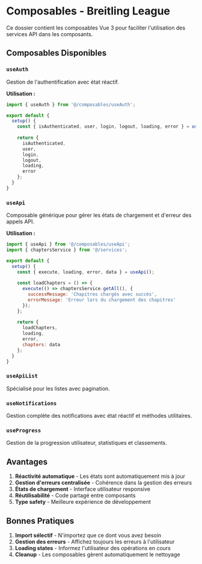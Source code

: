 # Composables - Breitling League

Ce dossier contient les composables Vue 3 pour faciliter l'utilisation des services API dans les composants.

## Composables Disponibles

### `useAuth`
Gestion de l'authentification avec état réactif.

**Utilisation :**
```javascript
import { useAuth } from '@/composables/useAuth';

export default {
  setup() {
    const { isAuthenticated, user, login, logout, loading, error } = useAuth();
    
    return {
      isAuthenticated,
      user,
      login,
      logout,
      loading,
      error
    };
  }
}
```

### `useApi`
Composable générique pour gérer les états de chargement et d'erreur des appels API.

**Utilisation :**
```javascript
import { useApi } from '@/composables/useApi';
import { chaptersService } from '@/services';

export default {
  setup() {
    const { execute, loading, error, data } = useApi();
    
    const loadChapters = () => {
      execute(() => chaptersService.getAll(), {
        successMessage: 'Chapitres chargés avec succès',
        errorMessage: 'Erreur lors du chargement des chapitres'
      });
    };
    
    return {
      loadChapters,
      loading,
      error,
      chapters: data
    };
  }
}
```

### `useApiList`
Spécialisé pour les listes avec pagination.

### `useNotifications`
Gestion complète des notifications avec état réactif et méthodes utilitaires.

### `useProgress`
Gestion de la progression utilisateur, statistiques et classements.

## Avantages

1. **Réactivité automatique** - Les états sont automatiquement mis à jour
2. **Gestion d'erreurs centralisée** - Cohérence dans la gestion des erreurs
3. **États de chargement** - Interface utilisateur responsive
4. **Réutilisabilité** - Code partagé entre composants
5. **Type safety** - Meilleure expérience de développement

## Bonnes Pratiques

1. **Import sélectif** - N'importez que ce dont vous avez besoin
2. **Gestion des erreurs** - Affichez toujours les erreurs à l'utilisateur
3. **Loading states** - Informez l'utilisateur des opérations en cours
4. **Cleanup** - Les composables gèrent automatiquement le nettoyage
